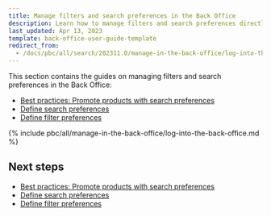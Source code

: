 ```yaml
---
title: Manage filters and search preferences in the Back Office
description: Learn how to manage filters and search preferences directly in the Back Office of your Spryker based projects.
last_updated: Apr 13, 2023
template: back-office-user-guide-template
redirect_from:
  - /docs/pbc/all/search/202311.0/manage-in-the-back-office/log-into-the-back-office.html
---
```


This section contains the guides on managing filters and search preferences in the Back Office:

- [Best practices: Promote products with search preferences](/docs/pbc/all/search/latest/base-shop/manage-in-the-back-office/best-practices-promote-products-with-search-preferences.html)
- [Define search preferences](/docs/pbc/all/search/202404.0/base-shop/manage-in-the-back-office/define-search-preferences.html)
- [Define filter preferences](/docs/pbc/all/search/202404.0/base-shop/manage-in-the-back-office/filter-preferences/define-filter-preferences.html)

{% include pbc/all/manage-in-the-back-office/log-into-the-back-office.md %} <!-- To edit, see /_includes/pbc/all/manage-in-the-back-office/log-into-the-back-office.md -->

## Next steps

- [Best practices: Promote products with search preferences](/docs/pbc/all/search/latest/base-shop/manage-in-the-back-office/best-practices-promote-products-with-search-preferences.html)
- [Define search preferences](/docs/pbc/all/search/202404.0/base-shop/manage-in-the-back-office/define-search-preferences.html)
- [Define filter preferences](/docs/pbc/all/search/202404.0/base-shop/manage-in-the-back-office/filter-preferences/define-filter-preferences.html)
